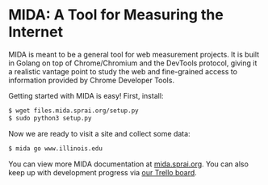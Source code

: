 # MIDA: A Tool for Measuring the Internet

MIDA is meant to be a general tool for web measurement projects. It is built in Golang 
on top of Chrome/Chromium and the DevTools protocol, giving it a realistic vantage point
to study the web and fine-grained access to information provided by Chrome Developer Tools.

Getting started with MIDA is easy! First, install:

```bash
$ wget files.mida.sprai.org/setup.py
$ sudo python3 setup.py 
```

Now we are ready to visit a site and collect some data:
```bash
$ mida go www.illinois.edu
```

You can view more MIDA documentation at [mida.sprai.org](https://mida.sprai.org). You can also
keep up with development progress via [our Trello board](https://trello.com/b/KSpQS5jk/mida).